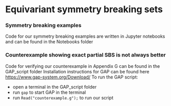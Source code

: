 # Equivariant symmetry breaking sets
### Symmetry breaking examples
Code for our symmetry breaking examples are written in Jupyter notebooks and can be found in the Notebooks folder
### Counterexample showing exact partial SBS is not always better
Code for verifying our counterexample in Appendix G can be found in the GAP_script folder
Installation instructions for GAP can be found here https://www.gap-system.org/Download/
To run the GAP script:
- open a terminal in the GAP_script folder
- run `gap` to start GAP in the terminal
- run `Read("counterexample.g");` to run our script

